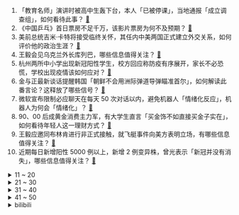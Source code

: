 1. 「教育名师」演讲时被高中生轰下台，本人「已被停课」，当地通报「成立调查组」，如何看待此事？ [:link:](https://www.zhihu.com/question/585004547)
2. 《中国乒乓》首日票房不足千万，该影片票房为何不及预期？ [:link:](https://www.zhihu.com/question/584775414)
3. 美前总统吉米·卡特将接受临终关怀，其任内中美两国正式建立外交关系，如何评价他的政治生涯？ [:link:](https://www.zhihu.com/question/584966975)
4. 王毅会见乌克兰外长库列巴，哪些信息值得关注？ [:link:](https://www.zhihu.com/question/585024865)
5. 杭州两所中小学出现新冠阳性学生，校方回应称防疫有序展开，家长不必恐慌，学校出现疫情该如何应对？ [:link:](https://www.zhihu.com/question/585034503)
6. 金与正最新谈话提醒韩国「朝鲜不会用洲际弹道导弹瞄准首尔」，如何解读此番言论？这释放了哪些信号？ [:link:](https://www.zhihu.com/question/585000018)
7. 微软宣布限制必应聊天在每天 50 次对话以内，避免机器人「情绪化反应」，机器人为何会「情绪化」？ [:link:](https://www.zhihu.com/question/584762402)
8. 90、00 后成黄金消费主力军，有大学生直言「买金饰不如直接买金子实在」，如何看待年轻人这一理财方式？ [:link:](https://www.zhihu.com/question/584974682)
9. 王毅应邀同布林肯进行非正式接触，就飞艇事件向美方表明立场，有哪些信息值得关注？ [:link:](https://www.zhihu.com/question/584959025)
10. 近期每日新增阳性 5000 例以上，新增 2 例变异株，曾光表示「新冠并没有消失」，哪些信息值得关注？ [:link:](https://www.zhihu.com/question/584996880)
<details>
<summary>11 ~ 20</summary>

11. 为什么俄罗斯寡头只搞能源、银行、电信等垄断行业？不能像日本财阀搞半导体、数控机床等科技实业？ [:link:](https://www.zhihu.com/question/584720132)
12. 项羽和拿破仑，为何都是百战百胜，却一败而亡？ [:link:](https://www.zhihu.com/question/584914125)
13. 2 月 17 日温州瑞安一辆特斯拉撞上公交车致 1 死 1 伤，事故原因是什么？哪些信息值得关注？ [:link:](https://www.zhihu.com/question/584675241)
14. 那个因染粉色头发被网暴的杭州女孩走了「她和抑郁症抗争半年多」，哪些信息值得关注？ [:link:](https://www.zhihu.com/question/585057098)
15. 如果结局是都一样 那么过程是否有意义? [:link:](https://www.zhihu.com/question/584850354)
16. 什么样的人一看就是潜力股？ [:link:](https://www.zhihu.com/question/582546373)
17. 如何评价《显微镜下的大明之丝绢案》大结局？ [:link:](https://www.zhihu.com/question/585016351)
18. 美环保部长拒喝列车脱轨事发地自来水「水是安全的，但我不喝」，如何评价他这一行为？ [:link:](https://www.zhihu.com/question/584794065)
19. 《狂飙》中高启盛杀了光头勇已经切断他的下线了，为什么还要去杀钟阿四? [:link:](https://www.zhihu.com/question/582550565)
20. 为什么《雪中悍刀行》大家都不想飞升仙界，为什么把仙界描述的那么可怕？ [:link:](https://www.zhihu.com/question/510755371)
</details>
<details>
<summary>21 ~ 30</summary>

21. 香港大学禁用 ChatGPT，使用学生将被视为「剽窃」，哪些信息值得关注？ [:link:](https://www.zhihu.com/question/584980969)
22. 张大仙谈 XYG 连败「都投了一套北京房钱，我能做的都做完了」对此你有什么想说的？ [:link:](https://www.zhihu.com/question/584578194)
23. 钱重要还是孩子教育重要？ [:link:](https://www.zhihu.com/question/583963354)
24. 22-23 赛季法甲巴黎 4:3 里尔，梅西任意球绝杀，内马尔传射建功，姆巴佩追平，如何评价这场比赛？ [:link:](https://www.zhihu.com/question/585019768)
25. 明年上戏表演等校考专业招生分数线不低于普通本科录取控制分数线，哪些信息值得关注？ [:link:](https://www.zhihu.com/question/584973919)
26. 人到中年，你最在乎什么？ [:link:](https://www.zhihu.com/question/584037627)
27. 王毅称在乌克兰问题上「中国坚持原则、劝和促谈」，「美国作为一个大国，理应推动危机政治解决」，如何解读？ [:link:](https://www.zhihu.com/question/585007100)
28. 程序为什么要编译为语法树而不是语法列表或语法图？ [:link:](https://www.zhihu.com/question/584307280)
29. 2023 LPL 春季赛EDG VS TES，如何评价这场比赛？ [:link:](https://www.zhihu.com/question/585008530)
30. 我大学该买新的电脑还是二手的? [:link:](https://www.zhihu.com/question/583729309)
</details>
<details>
<summary>31 ~ 40</summary>

31. 如何看待美国业余围棋爱好者战胜顶级围棋 AI，15 局胜 14 局？ [:link:](https://www.zhihu.com/question/584836681)
32. 《三体》三部中最大的 bug 是什么？ [:link:](https://www.zhihu.com/question/22840370)
33. 微软聊天机器人被指辱骂用户、很自负，还质疑自己的存在，具体情况如何？为何聊天机器人会有这样的「个性」？ [:link:](https://www.zhihu.com/question/584561691)
34. 剧本杀为啥越来越凉？ [:link:](https://www.zhihu.com/question/459243682)
35. 为什么水运比陆运成本低？ [:link:](https://www.zhihu.com/question/29457053)
36. 人之初，「性本善」还是「性本恶」？人性先天的善恶，可以被后期周围环境改变吗？ [:link:](https://www.zhihu.com/question/584961879)
37. 疯狂引援的切尔西全队身价超过 10 亿欧，却近 17 轮只赢两场，问题出在哪里？ [:link:](https://www.zhihu.com/question/584927815)
38. 如何看待全国首例「量子远程手术」在山东完成？ [:link:](https://www.zhihu.com/question/584357121)
39. 第一次写学术论文无从下手怎么办？ [:link:](https://www.zhihu.com/question/20829666)
40. 李培楠夺冠后在中国电竞的地位能和「人皇」Sky 齐名吗？ [:link:](https://www.zhihu.com/question/584365159)
</details>
<details>
<summary>41 ~ 50</summary>

41. 为什么DND在中国无法流行？ [:link:](https://www.zhihu.com/question/20410620)
42. 现在年轻人成功的标准是什么？ [:link:](https://www.zhihu.com/question/584643262)
43. 利拉德夺得 2023 年 NBA 全明星三分大赛冠军，如何评价他的表现？ [:link:](https://www.zhihu.com/question/584973437)
44. 美国网民整理了全美铁路现状后感叹「这像第四世界国家」，如何评价美国的基础交通建设？哪些原因导致的？ [:link:](https://www.zhihu.com/question/584844327)
45. 为什么《原神》里的艾尔海森明明天天都在读书，身体却那么强壮？ [:link:](https://www.zhihu.com/question/580887700)
46. 如何评价2023年美赛E题？ [:link:](https://www.zhihu.com/question/584583781)
47. 朝鲜宣布发射洲际弹道导弹，哪些信息值得关注？ [:link:](https://www.zhihu.com/question/584830958)
48. 旅行途中，有哪些植物（古树/花）让你印象深刻？ [:link:](https://www.zhihu.com/question/583791564)
49. 如何看待业务员一年拉 870 万业务倒欠公司 10 万，法院判令公司支付提成？如何从法律角度解读？ [:link:](https://www.zhihu.com/question/584581473)
50. 有哪些你看了以后大呼过瘾的计算机书籍？ [:link:](https://www.zhihu.com/question/531662635)
</details><details>
<summary>bilibili</summary>

1. 它真的太会了！ [:link:](//www.bilibili.com/video/BV15M411H7hh)
2. 《人 类 起 源》 [:link:](//www.bilibili.com/video/BV1824y1p7bK)
3. 酸~~~~~~~~~~~~~~~~~~~~~~~~~~~~~~~~~~~~ [:link:](//www.bilibili.com/video/BV1LR4y1q7G1)
4. 特工离婚后果会有多严重？【硬核狠人46】 [:link:](//www.bilibili.com/video/BV1e54y1P76A)
5. 柯洁花1600万装修的豪华饭店！但点不到大家推荐的战鹰火腿肠？【还愿挑战ep16-粤江南】 [:link:](//www.bilibili.com/video/BV14A41127S9)
6. 《原神》3.5版本PV：「风花的呼吸」 [:link:](//www.bilibili.com/video/BV1ZM4y1f7FH)
7. 真人卡牌 特效大乱斗！ [:link:](//www.bilibili.com/video/BV1TM411A7Ep)
8. 我似乎找到对抗全球变暖的方法了！ [:link:](//www.bilibili.com/video/BV1tx4y1c7qP)
9. ⭐️阳光开朗大_____⭐️ [:link:](//www.bilibili.com/video/BV1Yj411N7gV)
10. 力斩诸神！Oliveira星际2世界冠军的含金量！ [:link:](//www.bilibili.com/video/BV1Jo4y1e7eH)
<details>
<summary>11 ~ 20</summary>

11. 00 后 的 童 年 有 什 么 ？ [:link:](//www.bilibili.com/video/BV1s54y1w7Vg)
12. 《崩坏：星穹铁道》彦卿角色PV——「锋寒砺淬」 [:link:](//www.bilibili.com/video/BV12Y411e7jQ)
13. 血赚！原来乐高法拉利超跑还可以做成一把枪！高达老鸟的乐高初体验【RAY】 [:link:](//www.bilibili.com/video/BV1FR4y1v7Jm)
14. 余谨茜，和我一起回到过去吧 [:link:](//www.bilibili.com/video/BV1io4y1i7k1)
15. 【鬼谷说】兔形目：喜马拉雅造就的“不合理”生物 [:link:](//www.bilibili.com/video/BV1XM411w7VM)
16. 史上唯一女大帝！杀进皇宫，夺他鸟位！《叶卡捷琳娜》P6（大结局） [:link:](//www.bilibili.com/video/BV1jG4y1N7qW)
17. 知道的人越多！倒闭的关东煮店越多！ [:link:](//www.bilibili.com/video/BV1p54y1w7Ti)
18. 永远别跟一个男大学生较真。 [:link:](//www.bilibili.com/video/BV16M4y1S7Tz)
19. 下班了，去外面买熟食要小心了！万万没想到路边熟食摊有鬼！熟食店门店也有鬼！我有可能从小被坑到大了 [:link:](//www.bilibili.com/video/BV1w24y1W7SW)
20. 用狂飙打开【当代年轻人现状】 [:link:](//www.bilibili.com/video/BV1JM411A7Tn)
</details>
<details>
<summary>21 ~ 30</summary>

21. 一个纪录片导演的惊悚春节 [:link:](//www.bilibili.com/video/BV1gs4y1h7Bb)
22. “几十年前的台词，现在听起来依旧讽刺呢” [:link:](//www.bilibili.com/video/BV1QM411n74H)
23. 老舍同名小说改编，导演拍完后竟被逼到自杀？老电影也太敢拍了！ [:link:](//www.bilibili.com/video/BV1fg4y1H7rv)
24. 【甄嬛传】安陵容：社会的烂抹布，全家的顶梁柱 [:link:](//www.bilibili.com/video/BV14T411D7Am)
25. 粉丝说看我发挥，我让他夜兰起飞！！！ [:link:](//www.bilibili.com/video/BV19M411n7Ec)
26. 爱如火💞...好像哪里不对劲？⚠️ [:link:](//www.bilibili.com/video/BV1aD4y1w7S2)
27. “已经开始期待这个没有口罩的夏天了～” [:link:](//www.bilibili.com/video/BV12M411n7p5)
28. 这种贴纸竟然能是毒品？三句话，颠覆你对毒品的认识 >> [:link:](//www.bilibili.com/video/BV14o4y1i7q9)
29. 我觉得我没有感动中国，但是我觉得中国感动了我——潘维廉 [:link:](//www.bilibili.com/video/BV1VY411v7BR)
30. 把全网逼疯的“心疼白茶”事件：比穷更可怕的，是精神贫穷 [:link:](//www.bilibili.com/video/BV1XA411U7UM)
</details>
<details>
<summary>31 ~ 40</summary>

31. 沉船的旁边正有千船驶过，病树的前头却也是万木争春 [:link:](//www.bilibili.com/video/BV1xx4y157i6)
32. 带心里医生玩狼人杀 [:link:](//www.bilibili.com/video/BV1VD4y1A71q)
33. 【JOJOLands 01】我叫JOJO 你也可以叫我Dio！盗宝小队集结完毕！『JOJO的奇妙冒险9』 [:link:](//www.bilibili.com/video/BV1k24y1p7xJ)
34. 快乐的小舞蹈#加州女孩 比❤ [:link:](//www.bilibili.com/video/BV1B84y1p7Jg)
35. 《 天 价 水 果 》第三期 [:link:](//www.bilibili.com/video/BV1M24y1p7DG)
36. 自制地震床，一地震就掉进床内···· [:link:](//www.bilibili.com/video/BV1pA411273w)
37. 花光预算！开公司6年，我们终于有了独栋工作室！ [:link:](//www.bilibili.com/video/BV1ZM411E7FY)
38. 这是我玩过最欢乐的音游了 [:link:](//www.bilibili.com/video/BV1to4y1e78R)
39. ピノキオピー - 匿名M feat. 初音ミク・ARuFa [:link:](//www.bilibili.com/video/BV1WA411U7D2)
40. 谁教你这样剪的？？！！ [:link:](//www.bilibili.com/video/BV1L54y1w774)
</details>
<details>
<summary>41 ~ 50</summary>

41. 【我等了五年！就是为了这一天！！】 [:link:](//www.bilibili.com/video/BV1L24y1p7wj)
42. 花季少女被害，特种老兵重出江湖，掀翻黑手党 [:link:](//www.bilibili.com/video/BV1Uo4y1i7pn)
43. 你要永远相信，你才是世界上独一无二的女人 [:link:](//www.bilibili.com/video/BV18o4y1i7U2)
44. 合计死亡7647次，我通关了一款Easy Game [:link:](//www.bilibili.com/video/BV1X54y1P7v5)
45. 逐渐失控！两岁小屁孩，我拿他当儿子，他竟然... [:link:](//www.bilibili.com/video/BV15e4y1c7TS)
46. 专门成立警察抓女人露头发？为什么伊朗坚持保守？ [:link:](//www.bilibili.com/video/BV19D4y1w7yk)
47. 听说，未来的太空电梯长这样！ [:link:](//www.bilibili.com/video/BV1DA411m7L5)
48. 《老 弟 回 魂 夜》 [:link:](//www.bilibili.com/video/BV1TM411A7qC)
49. 手机...已经...无所谓了...《最 骚 营 销 号 48》 [:link:](//www.bilibili.com/video/BV12M4y1f74C)
50. 恐怖片治愈美学，致郁一个是一个！ [:link:](//www.bilibili.com/video/BV1gb411R7Ge)
</details>
<details>
<summary>51 ~ 60</summary>

51. 骑行浪中国两年半，一辆自行车就是移动的家，给大家看看我都带了些什么 [:link:](//www.bilibili.com/video/BV1FR4y1v7jX)
52. 美国街头惊现女丧尸，世界末日终于要来了吗？ [:link:](//www.bilibili.com/video/BV1ZD4y1P7Q5)
53. 学校的意义到底是什么？ ► 让我们失去梦想？埋没天赋？– Prince Ea [:link:](//www.bilibili.com/video/BV1hv4y1W7G3)
54. 01年的模特经历变化这么大？！我的千变人生燃起来了！！ [:link:](//www.bilibili.com/video/BV1Ye4y1c7Mu)
55. 莫名其妙。【原神流浪者生日邮件】 [:link:](//www.bilibili.com/video/BV1Me4y1A7AX)
56. 为了不让器官受损，男人选择用水母自杀，成功救活了7个人 [:link:](//www.bilibili.com/video/BV1T84y1p7Yi)
57. 贾如徐江是个冰冰有礼的绅士（英配狂飙） [:link:](//www.bilibili.com/video/BV1RA411U79T)
58. 大家一定会吓疯的，请小哥来唱的话，那个布帘拉开 [:link:](//www.bilibili.com/video/BV1584y1p7tt)
59. 最难翻译的谐音梗，英文翻译也好笑！ [:link:](//www.bilibili.com/video/BV1iD4y1w71D)
60. 【时代少年团】时代少年团的拍摄日常 [:link:](//www.bilibili.com/video/BV1Ng4y1p7gq)
</details>
<details>
<summary>61 ~ 70</summary>

61. 飞3万公里，探秘全球独一无二美食，泰国火山排骨！！ [:link:](//www.bilibili.com/video/BV15T411U7ct)
62. 【怒九】艺术就是___！有想法就大胆画！像儿童一样去画画！ [:link:](//www.bilibili.com/video/BV1GY411v7uj)
63. 毕业一年之后   曾经想冲破天际的我们沉进了河底 [:link:](//www.bilibili.com/video/BV1oG4y1P7oD)
64. 大方脸女生画日系妆，怎么画才好看？ [:link:](//www.bilibili.com/video/BV1AM411H7Y4)
65. 冰霜巨口 我的世界永恒的MC生存 二周目EP18 [:link:](//www.bilibili.com/video/BV1mb411R7QX)
66. 《崩坏3》过场动画——「跨越」 [:link:](//www.bilibili.com/video/BV1784y1p7vM)
67. 感觉这个魈又细又壮的好神奇的体型…？ [:link:](//www.bilibili.com/video/BV11y4y1f7dD)
68. 到底什么是专家？“诸君，且听龙吟” [:link:](//www.bilibili.com/video/BV1d24y1W7CD)
69. 为我们的公主琪亚娜，送上祝福!【崩坏3完结篇解说·其一】 [:link:](//www.bilibili.com/video/BV1Wo4y1e7EC)
70. 建议查查他俩，不像演的！ [:link:](//www.bilibili.com/video/BV1iT411S7qT)
</details>
<details>
<summary>71 ~ 80</summary>

71. 喵星人：我所谓，我会出丑！ [:link:](//www.bilibili.com/video/BV1se4y1w7yR)
72. 没见过世面 [:link:](//www.bilibili.com/video/BV1dy4y1f7U2)
73. 胡桃单曲《嗷》3.0 [:link:](//www.bilibili.com/video/BV1GT411D72s)
74. 一个优秀的白起，能躲掉吕布的每一刀！ [:link:](//www.bilibili.com/video/BV1Db411R7EQ)
75. 背了十几年的课文竟然是假的？谁“篡改”了千古名诗？真正的原版到底讲了什么… [:link:](//www.bilibili.com/video/BV1Fs4y1h7Gs)
76. 低价出大量闲置手机，先到先得！ [:link:](//www.bilibili.com/video/BV1VM411A7Dp)
77. 肯德基：你故意的? [:link:](//www.bilibili.com/video/BV1fY411e7N1)
78. 深度|| 曹髦闹市政变之谜，天子之血对司马氏的终极诅咒 [:link:](//www.bilibili.com/video/BV1gb411R7Ja)
79. 对接の小曲，但是船新版本 [:link:](//www.bilibili.com/video/BV1Ds4y187Vu)
80. 甜蜜的梦 [:link:](//www.bilibili.com/video/BV1pM4y1S78v)
</details>
<details>
<summary>81 ~ 90</summary>

81. 用《狂飙》的方式打开熊出没！ [:link:](//www.bilibili.com/video/BV1PA411z7jd)
82. 【原神】迪卢克560w卢之巅！不过半山腰！ [:link:](//www.bilibili.com/video/BV1cD4y1A748)
83. 我妈总有一些特殊技能 [:link:](//www.bilibili.com/video/BV1xx4y1c7Pg)
84. 音游人和音乐人都沉默了 [:link:](//www.bilibili.com/video/BV1PR4y1q76Z)
85. 痛 实在是太痛了 [:link:](//www.bilibili.com/video/BV1RM411w7E7)
86. “小样，迷不死你？” [:link:](//www.bilibili.com/video/BV1xD4y1w7zM)
87. 今天俺家狗结婚！ [:link:](//www.bilibili.com/video/BV1Wx4y1V723)
88. 我服了啊 [:link:](//www.bilibili.com/video/BV1Zv4y1s7PH)
89. 我偷看了一封老师的信 [:link:](//www.bilibili.com/video/BV1TG4y1N754)
90. 是真的，少年策马奔腾去上学 [:link:](//www.bilibili.com/video/BV1Ax4y157uT)
</details>
<details>
<summary>91 ~ 100</summary>

91. 《蚁人3》看完了，让“答辩”再飞一会 [:link:](//www.bilibili.com/video/BV1Me4y1c7UB)
92. 猫：给我个面子，这事儿算了！ [:link:](//www.bilibili.com/video/BV1JT411U7qG)
93. 载入史册！！！ [:link:](//www.bilibili.com/video/BV1zM411w7P1)
94. 猫德学院的上班狗 [:link:](//www.bilibili.com/video/BV1Go4y1i7wA)
95. 我永远相信，我是这个世界上独一无二的小美女 [:link:](//www.bilibili.com/video/BV1xM411n7JW)
96. 我真的把这个高血压广告做成了游戏！！ [:link:](//www.bilibili.com/video/BV1r14y1F7qs)
97. 厨师长一镜分享“手撕包菜”的门门道道，收藏并学习起来 [:link:](//www.bilibili.com/video/BV1HD4y1A7ke)
98. 7天郭帆式作息能肝出什么？！「你别和我失散 你别和我失散」破球原创曲《太阳系遗物》来了！！ [:link:](//www.bilibili.com/video/BV13e4y1c7Bu)
99. 非常闲会干出什么事？到广场喂鸽鸽！ [:link:](//www.bilibili.com/video/BV1hR4y1i7EW)
100. "只有这样，才知道你比的是厨师比赛" [:link:](//www.bilibili.com/video/BV1kx4y1V78T)
</details></details>